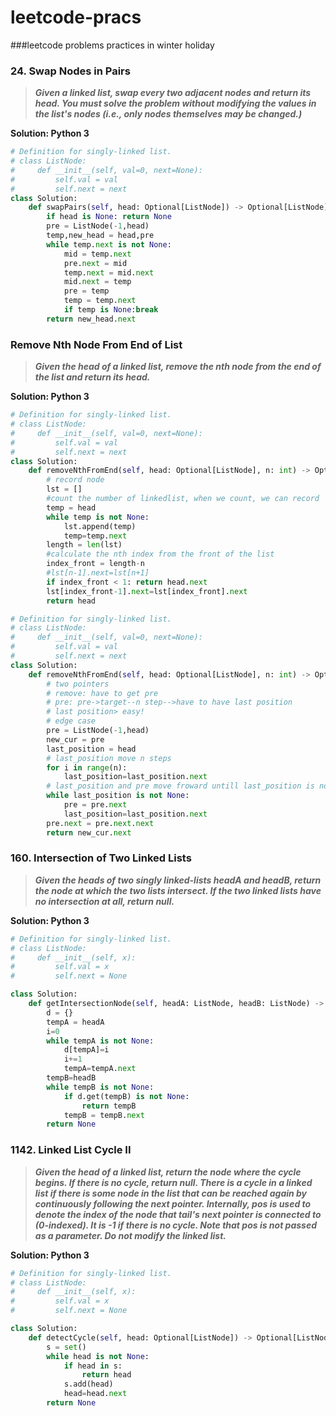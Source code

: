 # leetcode-pracs
###leetcode problems practices in winter holiday


### **24. Swap Nodes in Pairs**

> **_Given a linked list, swap every two adjacent nodes and return its head. You must solve the problem without modifying the values in the list's nodes (i.e., only nodes themselves may be changed.)_**


**Solution: Python 3**

```python
# Definition for singly-linked list.
# class ListNode:
#     def __init__(self, val=0, next=None):
#         self.val = val
#         self.next = next
class Solution:
    def swapPairs(self, head: Optional[ListNode]) -> Optional[ListNode]:
        if head is None: return None
        pre = ListNode(-1,head)
        temp,new_head = head,pre
        while temp.next is not None:
            mid = temp.next
            pre.next = mid
            temp.next = mid.next
            mid.next = temp
            pre = temp
            temp = temp.next
            if temp is None:break
        return new_head.next
```

### **Remove Nth Node From End of List**

> **_Given the head of a linked list, remove the nth node from the end of the list and return its head._**


**Solution: Python 3**

```python method 01:
# Definition for singly-linked list.
# class ListNode:
#     def __init__(self, val=0, next=None):
#         self.val = val
#         self.next = next
class Solution:
    def removeNthFromEnd(self, head: Optional[ListNode], n: int) -> Optional[ListNode]:
        # record node
        lst = []
        #count the number of linkedlist, when we count, we can record
        temp = head
        while temp is not None:
            lst.append(temp) 
            temp=temp.next
        length = len(lst)
        #calculate the nth index from the front of the list
        index_front = length-n
        #lst[n-1].next=lst[n+1]
        if index_front < 1: return head.next
        lst[index_front-1].next=lst[index_front].next
        return head
```

```python method 02:
# Definition for singly-linked list.
# class ListNode:
#     def __init__(self, val=0, next=None):
#         self.val = val
#         self.next = next
class Solution:
    def removeNthFromEnd(self, head: Optional[ListNode], n: int) -> Optional[ListNode]:
        # two pointers
        # remove: have to get pre 
        # pre: pre->target--n step-->have to have last position
        # last position> easy!
        # edge case
        pre = ListNode(-1,head)
        new_cur = pre
        last_position = head
        # last_position move n steps
        for i in range(n):
            last_position=last_position.next
        # last_position and pre move froward untill last_position is none
        while last_position is not None:
            pre = pre.next
            last_position=last_position.next
        pre.next = pre.next.next
        return new_cur.next
```
### **160. Intersection of Two Linked Lists**

> **_Given the heads of two singly linked-lists headA and headB, return the node at which the two lists intersect. If the two linked lists have no intersection at all, return null._**


**Solution: Python 3**

```python
# Definition for singly-linked list.
# class ListNode:
#     def __init__(self, x):
#         self.val = x
#         self.next = None

class Solution:
    def getIntersectionNode(self, headA: ListNode, headB: ListNode) -> Optional[ListNode]:
        d = {}
        tempA = headA
        i=0
        while tempA is not None:
            d[tempA]=i
            i+=1
            tempA=tempA.next
        tempB=headB
        while tempB is not None:
            if d.get(tempB) is not None:
                return tempB
            tempB = tempB.next
        return None
```
### **1142. Linked List Cycle II**

> **_Given the head of a linked list, return the node where the cycle begins. If there is no cycle, return null.
There is a cycle in a linked list if there is some node in the list that can be reached again by continuously following the next pointer. Internally, pos is used to denote the index of the node that tail's next pointer is connected to (0-indexed). It is -1 if there is no cycle. Note that pos is not passed as a parameter.
Do not modify the linked list._**


**Solution: Python 3**

```python
# Definition for singly-linked list.
# class ListNode:
#     def __init__(self, x):
#         self.val = x
#         self.next = None

class Solution:
    def detectCycle(self, head: Optional[ListNode]) -> Optional[ListNode]:
        s = set()
        while head is not None:
            if head in s:
                return head
            s.add(head)
            head=head.next
        return None

```
